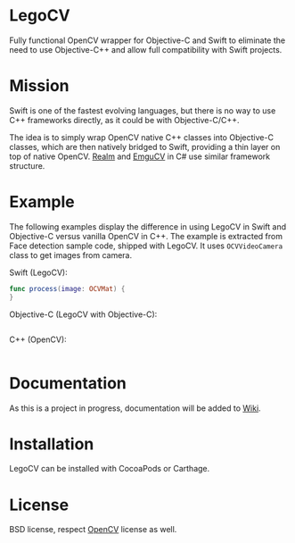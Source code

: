 # LegoCV

Fully functional OpenCV wrapper for Objective-C and Swift to eliminate the need to use Objective-C++ and allow full compatibility with Swift projects.

# Mission

Swift is one of the fastest evolving languages, but there is no way to use C++ frameworks directly, as it could be with Objective-C/C++.

The idea is to simply wrap OpenCV native C++ classes into Objective-C classes, which are then natively bridged to Swift, providing a thin layer on top of native OpenCV. [Realm]() and [EmguCV]() in C# use similar framework structure.

# Example

The following examples display the difference in using LegoCV in Swift and Objective-C versus vanilla OpenCV in C++.
The example is extracted from Face detection sample code, shipped with LegoCV. It uses `OCVVideoCamera` class to get images from camera.

Swift (LegoCV):
```swift
func process(image: OCVMat) {
}
```

Objective-C (LegoCV with Objective-C):
```objectivec
```

C++ (OpenCV):
```cpp
```

# Documentation

As this is a project in progress, documentation will be added to [Wiki]().

# Installation

LegoCV can be installed with CocoaPods or Carthage.

# License

BSD license, respect [OpenCV](https://github.com/opencv/opencv) license as well.
